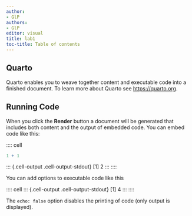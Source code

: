 ```yaml
---
author:
- GlP
authors:
- GlP
editor: visual
title: lab1
toc-title: Table of contents
---
```


## Quarto

Quarto enables you to weave together content and executable code into a
finished document. To learn more about Quarto see <https://quarto.org>.

## Running Code

When you click the **Render** button a document will be generated that
includes both content and the output of embedded code. You can embed
code like this:

:::: cell
``` {.r .cell-code}
1 + 1
```

::: {.cell-output .cell-output-stdout}
    [1] 2
:::
::::

You can add options to executable code like this

:::: cell
::: {.cell-output .cell-output-stdout}
    [1] 4
:::
::::

The `echo: false` option disables the printing of code (only output is
displayed).
